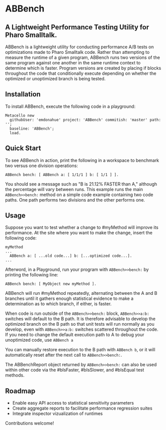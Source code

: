 # ABBench
## A Lightweight Performance Testing Utility for Pharo Smalltalk.

ABBench is a lightweight utility for conducting performance A/B tests on optimizations made to Pharo Smalltalk code. Rather than attempting to measure the runtime of a given program, ABBench runs two versions of the same program against one another in the same runtime context to determine which is faster. Program versions are created by placing if blocks throughout the code that conditionally execute depending on whether the optimized or unoptimized branch is being tested.

## Installation

To install ABBench, execute the following code in a playground:

```
Metacello new
  githubUser: 'emdonahue' project: 'ABBench' commitish: 'master' path: ''; 
  baseline: 'ABBench';
  load.
```

## Quick Start

To see ABBench in action, print the following in a workspace to benchmark two versus one division operations:

```
ABBench bench: [ ABBench a: [ 1/1/1 ] b: [ 1/1 ] ].
```

You should see a message such as  "B is 21.12% FASTER than A," although the percentage will vary between runs. This example runs the main `ABBench>>bench:` method on a simple code example containing two code paths. One path performs two divisions and the other performs one.

## Usage

Suppose you want to test whether a change to #myMethod will improve its performance. At the site where you want to make the change, insert the following code:

```
myMethod
...
  ABBench a: [ ...old code...] b: [...optimized code...].
...
```
Afterword, in a Playground, run your program with `ABBench>>bench:` by printing the following line:

```
ABBench bench: [ MyObject new myMethod ].
```
ABBench will run #myMethod repeatedly, alternating between the A and B branches until it gathers enough statistical evidence to make a determination as to which branch, if either, is faster.

When code is run outside of the `ABBench>>bench:` block, `ABBench>>a:b:` switches will default to the B path. It is therefore advisable to develop the optimized branch on the B path so that unit tests will run normally as you develop, even with `ABBench>>a:b:` switches scattered throughout the code. If you need to change the default execution path to A to debug your unoptimized code, use `ABBench a`

You can manually restore execution to the B path with `ABBench b`, or it will automatically reset after the next call to `ABBench>>bench:`.

The ABBenchReport object returned by `ABBench>>bench:` can also be used within other code via the #bIsFaster, #bIsSlower, and #bIsEqual test methods.

## Roadmap
- Enable easy API access to statistical sensitivity parameters
- Create aggregate reports to facilitate performance regression suites
- Integrate inspector vizualization of runtimes

Contributions welcome!
